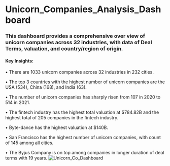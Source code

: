 # Unicorn_Companies_Analysis_Dashboard

### This dashboard provides a comprehensive over view of unicorn companies across 32 industries, with data of Deal Terms, valuation, and country/region of origin. 
#### Key Insights:
•	There are 1033 unicorn companies across 32 industries in 232 cities.

•	The top 3 countries with the highest number of unicorn companies are the USA (534), China (168), and India (63).

•	The number of unicorn companies has sharply risen from 107 in 2020 to 514 in 2021.

•	The fintech industry has the highest total valuation at $784.82B and the highest total of 205 companies in the fintech industry.

•	Byte-dance has the highest valuation at $140B.

•	San Francisco has the highest number of unicorn companies, with count of 145 among all cities.

•	The Byjus Company is on top among companies in longer duration of deal terms with 19 years.
![Unicorn_Co_Dashboard](https://github.com/user-attachments/assets/7701a0ab-6d8a-46e6-8016-36f17b579661)



